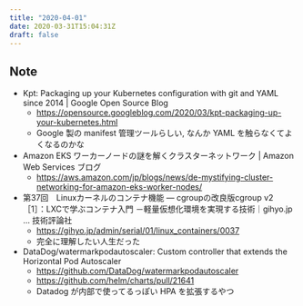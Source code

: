 ```yaml
---
title: "2020-04-01"
date: 2020-03-31T15:04:31Z
draft: false
---
```


## Note

* Kpt: Packaging up your Kubernetes configuration with git and YAML since 2014 | Google Open Source Blog
  * https://opensource.googleblog.com/2020/03/kpt-packaging-up-your-kubernetes.html
  * Google 製の manifest 管理ツールらしい, なんか YAML を触らなくてよくなるのかな
* Amazon EKS ワーカーノードの謎を解くクラスターネットワーク | Amazon Web Services ブログ
  * https://aws.amazon.com/jp/blogs/news/de-mystifying-cluster-networking-for-amazon-eks-worker-nodes/
* 第37回　Linuxカーネルのコンテナ機能 ― cgroupの改良版cgroup v2［1］：LXCで学ぶコンテナ入門 －軽量仮想化環境を実現する技術｜gihyo.jp … 技術評論社
  * https://gihyo.jp/admin/serial/01/linux_containers/0037
  * 完全に理解したい人生だった
* DataDog/watermarkpodautoscaler: Custom controller that extends the Horizontal Pod Autoscaler
  * https://github.com/DataDog/watermarkpodautoscaler
  * https://github.com/helm/charts/pull/21641
  * Datadog が内部で使ってるっぽい HPA を拡張するやつ

